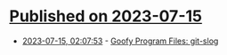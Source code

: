 # [Published on 2023-07-15](index.md)

* [2023-07-15, 02:07:53](https://lobste.rs/s/apbon1/goofy_program_files_git_slog) - [Goofy Program Files: git-slog](https://www.mcclimon.org/blog/goofy-program-files-git-slog/)
